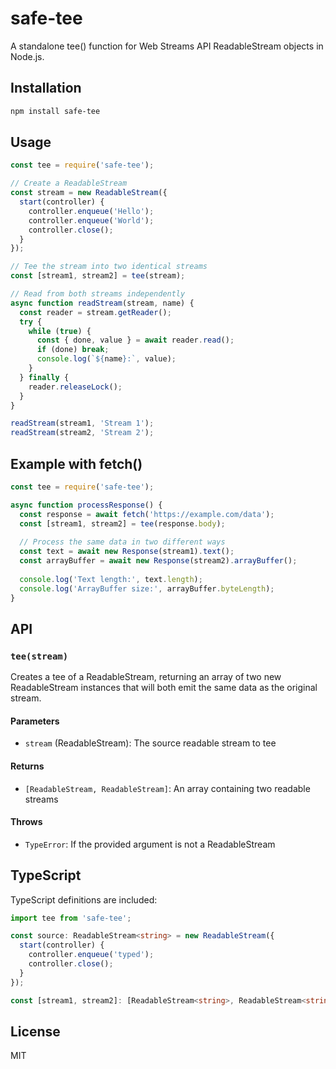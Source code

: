 # safe-tee

A standalone tee() function for Web Streams API ReadableStream objects in Node.js.

## Installation

```bash
npm install safe-tee
```

## Usage

```javascript
const tee = require('safe-tee');

// Create a ReadableStream
const stream = new ReadableStream({
  start(controller) {
    controller.enqueue('Hello');
    controller.enqueue('World');
    controller.close();
  }
});

// Tee the stream into two identical streams
const [stream1, stream2] = tee(stream);

// Read from both streams independently
async function readStream(stream, name) {
  const reader = stream.getReader();
  try {
    while (true) {
      const { done, value } = await reader.read();
      if (done) break;
      console.log(`${name}:`, value);
    }
  } finally {
    reader.releaseLock();
  }
}

readStream(stream1, 'Stream 1');
readStream(stream2, 'Stream 2');
```

## Example with fetch()

```javascript
const tee = require('safe-tee');

async function processResponse() {
  const response = await fetch('https://example.com/data');
  const [stream1, stream2] = tee(response.body);
  
  // Process the same data in two different ways
  const text = await new Response(stream1).text();
  const arrayBuffer = await new Response(stream2).arrayBuffer();
  
  console.log('Text length:', text.length);
  console.log('ArrayBuffer size:', arrayBuffer.byteLength);
}
```

## API

### `tee(stream)`

Creates a tee of a ReadableStream, returning an array of two new ReadableStream instances that will both emit the same data as the original stream.

#### Parameters

- `stream` (ReadableStream): The source readable stream to tee

#### Returns

- `[ReadableStream, ReadableStream]`: An array containing two readable streams

#### Throws

- `TypeError`: If the provided argument is not a ReadableStream

## TypeScript

TypeScript definitions are included:

```typescript
import tee from 'safe-tee';

const source: ReadableStream<string> = new ReadableStream({
  start(controller) {
    controller.enqueue('typed');
    controller.close();
  }
});

const [stream1, stream2]: [ReadableStream<string>, ReadableStream<string>] = tee(source);
```

## License

MIT